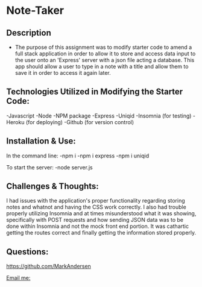 # Note-Taker

## Description
- The purpose of this assignment was to modify starter code to amend a full stack application in order to allow it to store and access data input to the user onto an 'Express' server with a json file acting a database. This app should allow a user to type in a note with a title and allow them to save it in order to access it again later.

## Technologies Utilized in Modifying the Starter Code:
-Javascript
-Node
-NPM package
-Express
-Uniqid
-Insomnia (for testing)
-Heroku (for deploying)
-Github (for version control)

## Installation & Use:
In the command line:
-npm i
-npm i express
-npm i uniqid

To start the server:
-node server.js

## Challenges & Thoughts:
I had issues with the application's proper functionality regarding storing notes and whatnot and having the CSS work correctly. I also had trouble properly utilizing Insomnia and at times misunderstood what it was showing, specifically with POST requests and how sending JSON data was to be done within Insomnia and not the mock front end portion. It was cathartic getting the routes correct and finally getting the information stored properly.

## Questions:
 https://github.com/MarkAndersen

[Email me:](mailto:Mark.Andersen75@gmail.com)